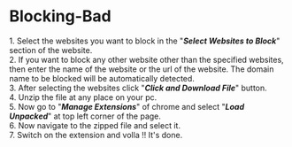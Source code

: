 # Blocking-Bad

1.</b> Select the websites you want to block in the "<i><b>Select Websites to Block</b></i>" section of the website.<br/>
2.</b> If you want to block any other website other than the specified websites, then enter the name of the website or the url of the website. The domain name to be blocked will be automatically detected.<br/>
3.</b> After selecting the websites click "<i><b>Click and Download File</b></i>" button.<br/>
4.</b> Unzip the file at any place on your pc.<br/>
5.</b> Now go to "<i><b>Manage Extensions</b></i>" of chrome and select "<i><b>Load Unpacked</b></i>" at top left corner of the page.<br/>
6.</b> Now navigate to the zipped file and select it.<br/>
7.</b> Switch on the extension and volla !! It's done.<br/>
